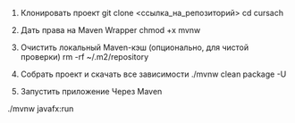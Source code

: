 1. Клонировать проект
git clone <ссылка_на_репозиторий>
cd cursach

2. Дать права на Maven Wrapper
chmod +x mvnw

3. Очистить локальный Maven-кэш (опционально, для чистой проверки)
rm -rf ~/.m2/repository

4. Собрать проект и скачать все зависимости
./mvnw clean package -U

5. Запустить приложение Через Maven

./mvnw javafx:run
